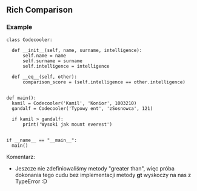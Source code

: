 ## Rich Comparison

  ### Example
  ```
  class Codecooler:

    def __init__(self, name, surname, intelligence):
        self.name = name
        self.surname = surname
        self.intelligence = intelligence

    def __eq__(self, other):
        comparison_score = (self.intelligence == other.intelligence)


def main():
    kamil = Codecooler('Kamil', 'Konior', 1003210)
    gandalf = Codecooler('Typowy ent', 'zSosnowca', 121)

    if kamil > gandalf:
        print('Wysoki jak mount everest')


if __name__ == "__main__":
    main()
```

Komentarz:
   * Jeszcze nie zdefiniowaliśmy metody "greater than", więc próba dokonania tego cudu bez implementacji 
     metody __gt__ wyskoczy na nas z TypeError :D
